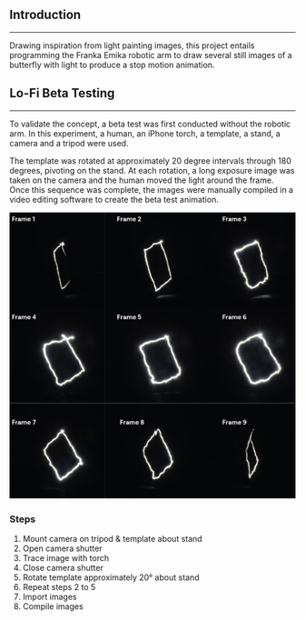
## Introduction
**********
Drawing inspiration from light painting images, this project entails programming the Franka Emika robotic arm to draw several still images of a butterfly with light to produce a stop motion animation.

## Lo-Fi Beta Testing
**********
To validate the concept, a beta test was first conducted without the robotic arm. In this experiment, a human, an iPhone torch, a template, a stand, a camera and a tripod were used.

The template was rotated at approximately 20 degree intervals through 180 degrees, pivoting on the stand. At each rotation, a long exposure image was taken on the camera and the human moved the light around the frame. Once this sequence was complete, the images were manually compiled in a video editing software to create the beta test animation.

![50%](betatest.png)

### Steps

1. Mount camera on tripod & template about stand
2. Open camera shutter
3. Trace image with torch
4. Close camera shutter
5. Rotate template approximately 20&deg; about stand
6. Repeat steps 2 to 5
7. Import images
8. Compile images




